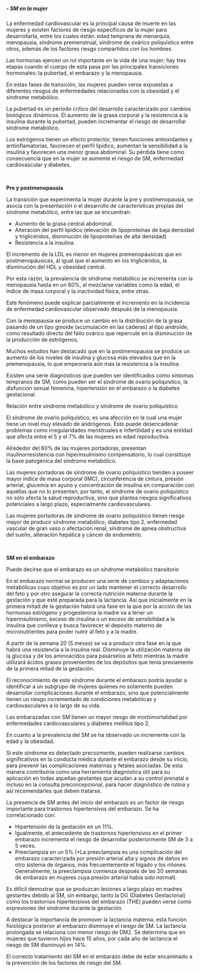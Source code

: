 
##### - SM en la mujer

La enfermedad cardiovascular es la principal causa de muerte en las mujeres y existen factores de riesgo específicos de la mujer para desarrollarla, entre los cuales están: edad temprana de menarquía, menopausia, síndrome premenstrual, síndrome de ovárico poliquístico entre otros, además de los factores riesgo compartidos con los hombres. 

Las hormonas ejercen un rol importante en la vida de una mujer; hay tres etapas cuando el cuerpo de esta pasa por las principales transiciones hormonales: la pubertad, el embarazo y la menopausia. 

En estas fases de transición, las mujeres pueden verse expuestas a diferentes riesgos de enfermedades relacionadas con la obesidad y el síndrome metabólico. 

La pubertad es un período crítico del desarrollo caracterizado por cambios biológicos dinámicos. El aumento de la grasa corporal y la resistencia a la insulina durante la pubertad, pueden incrementar el riesgo de desarrollar síndrome metabólico.

Los estrógenos tienen un efecto protector, tienen funciones antioxidantes y antiinflamatorias, favorecen el perfil lipídico, aumentan la sensibilidad a la insulina y favorecen una menor grasa abdominal. Su pérdida tiene como consecuencia que en la mujer se aumente el riesgo de SM, enfermedad cardiovascular y diabetes. 


&nbsp; 


**Pre y postmenopausia**

La transición que experimenta la mujer durante la pre y postmenopausia, se asocia con la presentación o el desarrollo de características propias del síndrome metabólico, entre las que se encuentran: 

- Aumento de la grasa central abdominal.
- Alteración del perfil lipídico (elevación de lipoproteínas de baja densidad y triglicéridos, disminución de lipoproteínas de alta densidad) 
- Resistencia a la insulina. 

El incremento de la LDL es menor en mujeres premenopáusicas que en postmenopáusicas, al igual que el aumento en los triglicéridos, la disminución del HDL y obesidad central. 

Por esta razón, la prevalencia de síndrome metabólico se incrementa con la menopausia hasta en un 60%, al mezclarse variables como la edad, el índice de masa corporal y la inactividad física, entre otras.  

Este fenómeno puede explicar parcialmente el incremento en la incidencia de enfermedad cardiovascular observado después de la menopausia. 

Con la menopausia se produce un cambio en la distribución de la grasa pasando de un tipo ginoide (acumulación en las caderas) al tipo androide, como resultado directo del fallo ovárico que repercute en la disminución de la producción de estrógenos. 

Muchos estudios han destacado que en la postmenopausia se produce un aumento de los niveles de insulina y glucosa más elevados que en la premenopausia, lo que empeoraría aún más la resistencia a la insulina. 

Existen una serie diagnósticos que pueden ser identificados como síntomas tempranos de SM, como pueden ser el síndrome de ovario poliquístico, la disfunción sexual femenina, hipertensión en el embarazo o la diabetes gestacional. 

Relación entre síndrome metabólico y síndrome de ovario poliquístico

El síndrome de ovario poliquístico, es una afección en la cual una mujer tiene un nivel muy elevado de andrógenos. Esto puede desencadenar problemas como irregularidades menstruales e Infertilidad y es una entidad que afecta entre el 5 y el 7% de las mujeres en edad reproductiva.

Alrededor del 60% de las mujeres portadoras, presentan insulinorresistencia con hiperinsulinismo compensatorio, lo cual constituye la base patogénica del síndrome metabólico.

Las mujeres portadoras de síndrome de ovario poliquístico tienden a poseer mayor índice de masa corporal (IMC), circunferencia de cintura, presión arterial, glucemia en ayuno y concentración de insulina en comparación con aquellas que no lo presentan; por tanto, el síndrome de ovario poliquístico no sólo afecta la salud reproductiva, sino que plantea riesgos significativos potenciales a largo plazo, especialmente cardiovasculares.  

Las mujeres portadoras de síndrome de ovario poliquístico tienen riesgo mayor de producir síndrome metabólico, diabetes tipo 2, enfermedad vascular de gran vaso o afectación renal, síndrome de apnea obstructiva del sueño, alteración hepática y cáncer de endometrio.


&nbsp; 


**SM en el embarazo**

Puede decirse que el embarazo es un síndrome metabólico transitorio 

 En el embarazo normal se producen una serie de cambios y adaptaciones metabólicas cuyo objetivo es por un lado mantener el correcto desarrollo del feto y por otro asegurar la correcta nutrición materna durante la gestación y que esté preparada para la lactancia. Así que inicialmente en la primera mitad de la gestación habrá una fase en la que por la acción de las hormonas estrógeno y progesterona la madre va a tener un hiperinsulinismo, exceso de insulina o un exceso de sensibilidad a la insulina que conlleva y busca favorecer el depósito materno de micronutrientes para poder nutrir al feto y a la madre. 

A partir de la semana 20 (5 meses) se va a producir otra fase en la que habrá una resistencia a la insulina real. Disminuye la utilización materna de la glucosa y de los aminoácidos para pasárselos al feto mientras la madre utilizará ácidos grasos provenientes de los depósitos que tenía previamente de la primera mitad de la gestación.  

El reconocimiento de este síndrome durante el embarazo podría ayudar a identificar a un subgrupo de mujeres quienes no solamente pueden desarrollar complicaciones durante el embarazo, sino que potencialmente tienen un riesgo incrementado de condiciones metabólicas y cardiovasculares a lo largo de su vida. 

Las embarazadas con SM tienen un mayor riesgo de morbimortalidad por enfermedades cardiovasculares y diabetes mellitus tipo 2. 

En cuanto a la prevalencia del SM se ha observado un incremente con la edad y la obesidad. 

Si este síndrome es detectado precozmente, pueden realizarse cambios significativos en la conducta médica durante el embarazo desde su inicio, para prevenir las complicaciones maternas y fetales asociadas. De esta manera contribuiría como una herramienta diagnóstica útil para su aplicación en todas aquellas gestantes que acudan a su control prenatal e incluso en la consulta preconcepcional, para hacer diagnóstico de rutina y así recomendarles que deben tratarse. 

La presencia de SM antes del inicio del embarazo es un factor de riesgo importante para trastornos hipertensivos del embarazo. Se ha correlacionado con: 

- Hipertensión de la gestación en un 11%. 
- Igualmente, el antecedente de trastornos hipertensivos en el primer embarazo incrementa el riesgo de desarrollar posteriormente SM de 3 a 5 veces. 
- Preeclampsia en un 5% (*La preeclampsia es una complicación del embarazo caracterizada por presión arterial alta y signos de daños en otro sistema de órganos, más frecuentemente el hígado y los riñones. Generalmente, la preeclampsia comienza después de las 20 semanas de embarazo en mujeres cuya presión arterial había sido normal). 

Es difícil demostrar que se produzcan lesiones a largo plazo en madres gestantes debido al SM, sin embargo, tanto la DG (Diabetes Gestacional) como los trastornos hipertensivos del embarazo (THE) pueden verse como expresiones del síndrome durante la gestación.

A destacar la importancia de promover la lactancia materna, esta función fisiológica posterior al embarazo disminuye el riesgo de SM. La lactancia prolongada se relaciona con menor riesgo de DM2. Se determina que en mujeres que tuvieron hijos hace 15 años, por cada año de lactancia el riesgo de SM disminuyó en 14%.

El correcto tratamiento del SM en el embarazo debe de estar encaminado a la prevención de los factores de riesgo del SM.
